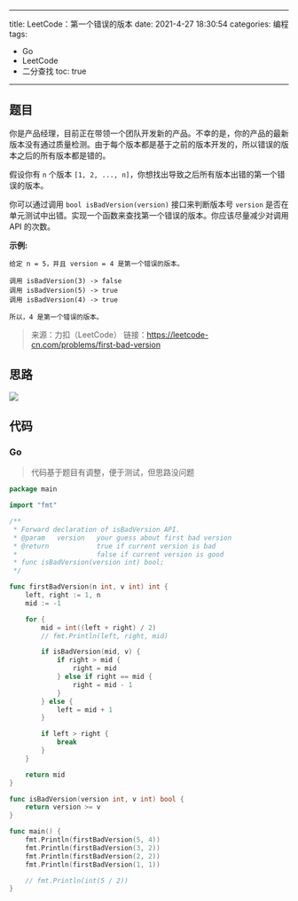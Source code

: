 ----
title: LeetCode：第一个错误的版本
date: 2021-4-27 18:30:54
categories: 编程
tags: 
- Go
- LeetCode
- 二分查找
toc: true
----

## 题目

你是产品经理，目前正在带领一个团队开发新的产品。不幸的是，你的产品的最新版本没有通过质量检测。由于每个版本都是基于之前的版本开发的，所以错误的版本之后的所有版本都是错的。

假设你有 `n` 个版本 `[1, 2, ..., n]`，你想找出导致之后所有版本出错的第一个错误的版本。

你可以通过调用 `bool isBadVersion(version)` 接口来判断版本号 `version` 是否在单元测试中出错。实现一个函数来查找第一个错误的版本。你应该尽量减少对调用 API 的次数。

<!-- more -->

**示例:**

```
给定 n = 5，并且 version = 4 是第一个错误的版本。

调用 isBadVersion(3) -> false
调用 isBadVersion(5) -> true
调用 isBadVersion(4) -> true

所以，4 是第一个错误的版本。 
```

> 来源：力扣（LeetCode）
> 链接：https://leetcode-cn.com/problems/first-bad-version

## 思路

![](https://s.flc.io/2021-04-27-14-54-15.png)

## 代码

### Go

> 代码基于题目有调整，便于测试，但思路没问题

```go
package main

import "fmt"

/**
 * Forward declaration of isBadVersion API.
 * @param   version   your guess about first bad version
 * @return 	 	      true if current version is bad
 *			          false if current version is good
 * func isBadVersion(version int) bool;
 */

func firstBadVersion(n int, v int) int {
	left, right := 1, n
	mid := -1

	for {
		mid = int((left + right) / 2)
		// fmt.Println(left, right, mid)

		if isBadVersion(mid, v) {
			if right > mid {
				right = mid
			} else if right == mid {
				right = mid - 1
			}
		} else {
			left = mid + 1
		}

		if left > right {
			break
		}
	}

	return mid
}

func isBadVersion(version int, v int) bool {
	return version >= v
}

func main() {
	fmt.Println(firstBadVersion(5, 4))
	fmt.Println(firstBadVersion(3, 2))
	fmt.Println(firstBadVersion(2, 2))
	fmt.Println(firstBadVersion(1, 1))

	// fmt.Println(int(5 / 2))
}
```